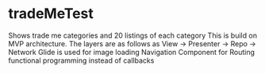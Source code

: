 # tradeMeTest
Shows trade me categories and 20 listings of each category
This is build on MVP architecture.
The layers are as follows as View -> Presenter -> Repo -> Network
Glide is used for image loading
Navigation Component for Routing
functional programming instead of callbacks

